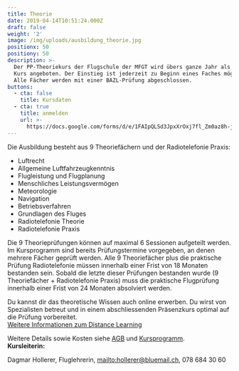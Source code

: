 ```yaml
---
title: Theorie
date: 2019-04-14T10:51:24.000Z
draft: false
weight: '2'
image: /img/uploads/ausbildung_theorie.jpg
positionx: 50
positiony: 50
description: >-
  Der PP-Theoriekurs der Flugschule der MFGT wird übers ganze Jahr als rollender
  Kurs angeboten. Der Einstieg ist jederzeit zu Beginn eines Faches möglich.
  Alle Fächer werden mit einer BAZL-Prüfung abgeschlossen.
buttons:
  - cta: false
    title: Kursdaten
  - cta: true
    title: anmelden
    url: >-
      https://docs.google.com/forms/d/e/1FAIpQLSd3JpxXrOxj7fl_Zm0az8h-jQsAsB1TOEE2-HsOPYoi29qRUw/viewform
---
```

Die Ausbildung besteht aus 9 Theoriefächern und der Radiotelefonie Praxis:

* Luftrecht
* Allgemeine Luftfahrzeugkenntnis
* Flugleistung und Flugplanung
* Menschliches Leistungsvermögen
* Meteorologie
* Navigation
* Betriebsverfahren
* Grundlagen des Fluges
* Radiotelefonie Theorie
* Radiotelefonie Praxis

Die 9 Theorieprüfungen können auf maximal 6 Sessionen aufgeteilt werden. Im Kursprogramm sind bereits Prüfungstermine vorgegeben, an denen mehrere Fächer geprüft werden. Alle 9 Theoriefächer plus die praktische Prüfung Radiotelefonie müssen innerhalb einer Frist von 18 Monaten bestanden sein. Sobald die letzte dieser Prüfungen bestanden wurde (9 Theoriefächer + Radiotelefonie Praxis) muss die praktische Flugprüfung innerhalb einer Frist von 24 Monaten absolviert werden.

Du kannst dir das theoretische Wissen auch online erwerben. Du wirst von Spezialisten betreut und in einem abschliessenden Präsenzkurs optimal auf die Prüfung vorbereitet. \
[Weitere Informationen zum Distance Learning](https://swisspsa.ch/index.php/fernunterricht-neu/einleitung-mobile-2)

Weitere Details sowie Kosten siehe [AGB](link) und [Kursprogramm](link).\
**Kursleiterin:**

Dagmar Hollerer, Fluglehrerin, <mailto:hollerer@bluemail.ch>, 078 684 30 60
